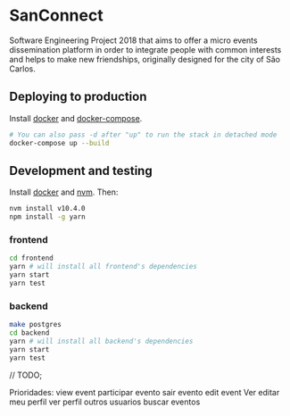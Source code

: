 # SanConnect

Software Engineering Project 2018 that aims to offer a micro events dissemination platform in order to integrate people with common interests and helps to make new friendships, originally designed for the city of São Carlos.

## Deploying to production

Install [docker](https://docs.docker.com/install/) and [docker-compose](https://docs.docker.com/compose/install/).

```bash
# You can also pass -d after "up" to run the stack in detached mode
docker-compose up --build
```

## Development and testing

Install [docker](https://docs.docker.com/install/) and [nvm](https://github.com/creationix/nvm). Then:

```bash
nvm install v10.4.0
npm install -g yarn
```

### frontend

```bash
cd frontend
yarn # will install all frontend's dependencies
yarn start
yarn test
```

### backend

```bash
make postgres
cd backend
yarn # will install all backend's dependencies
yarn start
yarn test
```

// TODO;

Prioridades:
  view event
  participar evento
  sair evento
  edit event
  Ver editar meu perfil
  ver perfil outros usuarios
  buscar eventos

